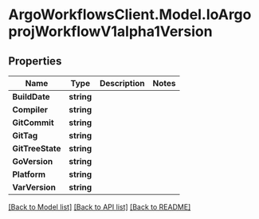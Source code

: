 # ArgoWorkflowsClient.Model.IoArgoprojWorkflowV1alpha1Version

## Properties

Name | Type | Description | Notes
------------ | ------------- | ------------- | -------------
**BuildDate** | **string** |  | 
**Compiler** | **string** |  | 
**GitCommit** | **string** |  | 
**GitTag** | **string** |  | 
**GitTreeState** | **string** |  | 
**GoVersion** | **string** |  | 
**Platform** | **string** |  | 
**VarVersion** | **string** |  | 

[[Back to Model list]](../README.md#documentation-for-models) [[Back to API list]](../README.md#documentation-for-api-endpoints) [[Back to README]](../README.md)

